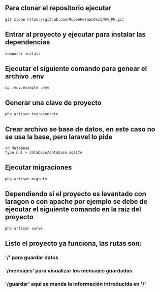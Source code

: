 ## Para clonar el repositorio ejecutar

~~~
git clone https://github.com/RubenHernandez1/WH_PH.git
~~~


## Entrar al proyecto y ejecutar para instalar las dependencias 
~~~
composer install
~~~

## Ejecutar el siguiente comando para genear el archivo .env
~~~
cp .env.example .env
~~~

## Generar una clave de proyecto
~~~
php artisan key:generate
~~~

## Crear archivo se base de datos, en este caso no se usa la base, pero laravel lo pide
~~~
cd database
type nul > database/database.sqlite
~~~

## Ejecutar migraciones
~~~
php artisan migrate
~~~

## Dependiendo si el proyecto es levantado con laragon o con apache por ejemplo se debe de ejecutar el siguiente comando en la raiz del proyecto
~~~
php artisan serve
~~~


## Listo el proyecto ya funciona, las rutas son:

### '/' para guardar datos
### '/mensajes' para visualizar los mensajes guardados
### '/guardar' aqui se manda la información introducida en '/'
